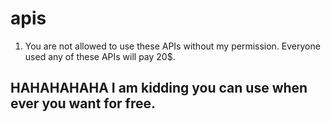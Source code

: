# apis
1. You are not allowed to use these APIs without my permission. Everyone used any of these APIs will pay 20$.
## HAHAHAHAHA I am kidding you can use when ever you want for free.
